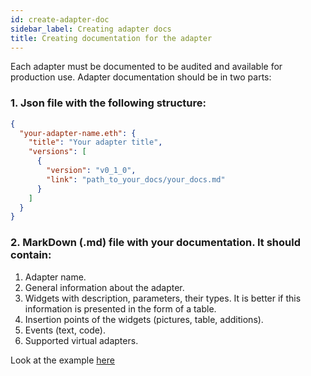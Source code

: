 ```yaml
---
id: create-adapter-doc
sidebar_label: Creating adapter docs
title: Creating documentation for the adapter
---
```


Each adapter must be documented to be audited and available for production use. Adapter documentation should be in two parts:

### 1. Json file with the following structure:

```json
{
  "your-adapter-name.eth": {
    "title": "Your adapter title",
    "versions": [
      {
        "version": "v0_1_0",
        "link": "path_to_your_docs/your_docs.md"
      }
    ]
  }
}
```

### 2. MarkDown (.md) file with your documentation. It should contain:

  1. Adapter name.
  2. General information about the adapter.
  3. Widgets with description, parameters, their types. It is better if this information is presented in the form of a table.
  4. Insertion points of the widgets (pictures, table, additions).
  5. Events (text, code).
  6. Supported virtual adapters.

Look at the example [here](/docs/twitter-adapter)
